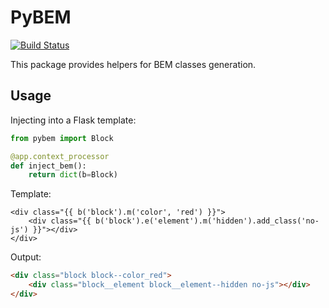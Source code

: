 # PyBEM

[![Build Status](https://travis-ci.com/knaydenov/pybem.svg?branch=master)](https://travis-ci.com/knaydenov/pybem)

This package provides helpers for BEM classes generation.

## Usage

Injecting into a Flask template:

```python
from pybem import Block

@app.context_processor
def inject_bem():
    return dict(b=Block)
```

Template:

```jinja2
<div class="{{ b('block').m('color', 'red') }}">
    <div class="{{ b('block').e('element').m('hidden').add_class('no-js') }}"></div>
</div>
```

Output:

```html
<div class="block block--color_red">
    <div class="block__element block__element--hidden no-js"></div>
</div>
```